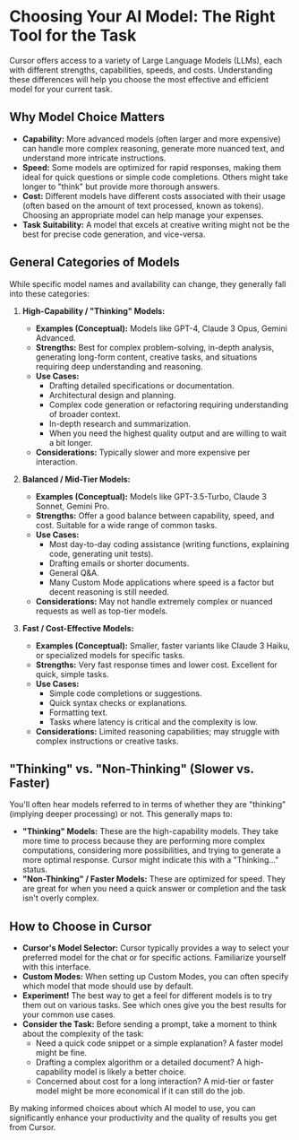 # Choosing Your AI Model: The Right Tool for the Task

Cursor offers access to a variety of Large Language Models (LLMs), each with different strengths, capabilities, speeds, and costs. Understanding these differences will help you choose the most effective and efficient model for your current task.

## Why Model Choice Matters

-   **Capability:** More advanced models (often larger and more expensive) can handle more complex reasoning, generate more nuanced text, and understand more intricate instructions.
-   **Speed:** Some models are optimized for rapid responses, making them ideal for quick questions or simple code completions. Others might take longer to "think" but provide more thorough answers.
-   **Cost:** Different models have different costs associated with their usage (often based on the amount of text processed, known as tokens). Choosing an appropriate model can help manage your expenses.
-   **Task Suitability:** A model that excels at creative writing might not be the best for precise code generation, and vice-versa.

## General Categories of Models

While specific model names and availability can change, they generally fall into these categories:

1.  **High-Capability / "Thinking" Models:**
    *   **Examples (Conceptual):** Models like GPT-4, Claude 3 Opus, Gemini Advanced.
    *   **Strengths:** Best for complex problem-solving, in-depth analysis, generating long-form content, creative tasks, and situations requiring deep understanding and reasoning.
    *   **Use Cases:**
        *   Drafting detailed specifications or documentation.
        *   Architectural design and planning.
        *   Complex code generation or refactoring requiring understanding of broader context.
        *   In-depth research and summarization.
        *   When you need the highest quality output and are willing to wait a bit longer.
    *   **Considerations:** Typically slower and more expensive per interaction.

2.  **Balanced / Mid-Tier Models:**
    *   **Examples (Conceptual):** Models like GPT-3.5-Turbo, Claude 3 Sonnet, Gemini Pro.
    *   **Strengths:** Offer a good balance between capability, speed, and cost. Suitable for a wide range of common tasks.
    *   **Use Cases:**
        *   Most day-to-day coding assistance (writing functions, explaining code, generating unit tests).
        *   Drafting emails or shorter documents.
        *   General Q&A.
        *   Many Custom Mode applications where speed is a factor but decent reasoning is still needed.
    *   **Considerations:** May not handle extremely complex or nuanced requests as well as top-tier models.

3.  **Fast / Cost-Effective Models:**
    *   **Examples (Conceptual):** Smaller, faster variants like Claude 3 Haiku, or specialized models for specific tasks.
    *   **Strengths:** Very fast response times and lower cost. Excellent for quick, simple tasks.
    *   **Use Cases:**
        *   Simple code completions or suggestions.
        *   Quick syntax checks or explanations.
        *   Formatting text.
        *   Tasks where latency is critical and the complexity is low.
    *   **Considerations:** Limited reasoning capabilities; may struggle with complex instructions or creative tasks.

## "Thinking" vs. "Non-Thinking" (Slower vs. Faster)

You'll often hear models referred to in terms of whether they are "thinking" (implying deeper processing) or not. This generally maps to:

-   **"Thinking" Models:** These are the high-capability models. They take more time to process because they are performing more complex computations, considering more possibilities, and trying to generate a more optimal response. Cursor might indicate this with a "Thinking..." status.
-   **"Non-Thinking" / Faster Models:** These are optimized for speed. They are great for when you need a quick answer or completion and the task isn't overly complex.

## How to Choose in Cursor

-   **Cursor's Model Selector:** Cursor typically provides a way to select your preferred model for the chat or for specific actions. Familiarize yourself with this interface.
-   **Custom Modes:** When setting up Custom Modes, you can often specify which model that mode should use by default.
-   **Experiment!** The best way to get a feel for different models is to try them out on various tasks. See which ones give you the best results for your common use cases.
-   **Consider the Task:** Before sending a prompt, take a moment to think about the complexity of the task:
    *   Need a quick code snippet or a simple explanation? A faster model might be fine.
    *   Drafting a complex algorithm or a detailed document? A high-capability model is likely a better choice.
    *   Concerned about cost for a long interaction? A mid-tier or faster model might be more economical if it can still do the job.

By making informed choices about which AI model to use, you can significantly enhance your productivity and the quality of results you get from Cursor. 